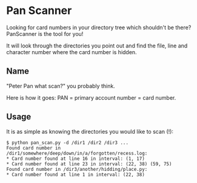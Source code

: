 Pan Scanner
===========
Looking for card numbers in your directory tree which shouldn't be there? PanScanner is the tool for you!

It will look through the directories you point out and find the file, line and character number where the card number is hidden.

Name
----
"Peter Pan what scan?" you probably think.

Here is how it goes: PAN = primary account number = card number.

Usage
-----
It is as simple as knowing the directories you would like to scan (!):

```
$ python pan_scan.py -d /dir1 /dir2 /dir3 ...
Found card number in /dir1/somewhere/deep/down/in/a/forgotten/recess.log:
* Card number found at line 16 in interval: (1, 17)
* Card number found at line 23 in interval: (22, 38) (59, 75)
Found card number in /dir3/another/hidding/place.py:
* Card number found at line 1 in interval: (22, 38)
```
